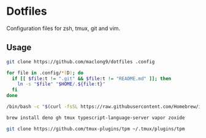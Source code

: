 # Dotfiles

Configuration files for zsh, tmux, git and vim.

## Usage

``` sh
git clone https://github.com/maclong9/dotfiles .config

for file in .config/*(D); do
  if [[ $file:t != ".git" && $file:t != "README.md" ]]; then
    ln -s "$file" "$HOME/.${file:t}"
  fi
done

/bin/bash -c "$(curl -fsSL https://raw.githubusercontent.com/Homebrew/install/HEAD/install.sh)"

brew install deno gh tmux typescript-language-server vapor zoxide

git clone https://github.com/tmux-plugins/tpm ~/.tmux/plugins/tpm
```
